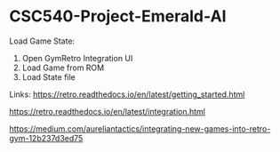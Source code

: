 # CSC540-Project-Emerald-AI

Load Game State: 
1) Open GymRetro Integration UI
2) Load Game from ROM
3) Load State file

Links: 
https://retro.readthedocs.io/en/latest/getting_started.html 

https://retro.readthedocs.io/en/latest/integration.html

https://medium.com/aureliantactics/integrating-new-games-into-retro-gym-12b237d3ed75